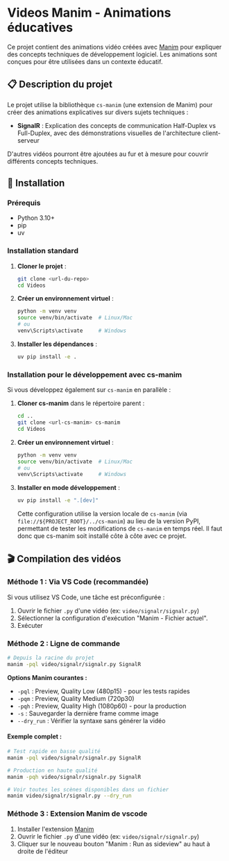 # Videos Manim - Animations éducatives

Ce projet contient des animations vidéo créées avec [Manim](https://www.manim.community/) pour expliquer des concepts techniques de développement logiciel. Les animations sont conçues pour être utilisées dans un contexte éducatif.

## 📋 Description du projet

Le projet utilise la bibliothèque `cs-manim` (une extension de Manim) pour créer des animations explicatives sur divers sujets techniques :

- **SignalR** : Explication des concepts de communication Half-Duplex vs Full-Duplex, avec des démonstrations visuelles de l'architecture client-serveur

D'autres vidéos pourront être ajoutées au fur et à mesure pour couvrir différents concepts techniques.

## 🚀 Installation

### Prérequis

- Python 3.10+
- pip
- uv

### Installation standard

1. **Cloner le projet** :

   ```bash
   git clone <url-du-repo>
   cd Videos
   ```

2. **Créer un environnement virtuel** :

   ```bash
   python -m venv venv
   source venv/bin/activate  # Linux/Mac
   # ou
   venv\Scripts\activate     # Windows
   ```

3. **Installer les dépendances** :
   ```bash
   uv pip install -e .
   ```

### Installation pour le développement avec cs-manim

Si vous développez également sur `cs-manim` en parallèle :

1. **Cloner cs-manim** dans le répertoire parent :

   ```bash
   cd ..
   git clone <url-cs-manim> cs-manim
   cd Videos
   ```

2. **Créer un environnement virtuel** :

   ```bash
   python -m venv venv
   source venv/bin/activate  # Linux/Mac
   # ou
   venv\Scripts\activate     # Windows
   ```

3. **Installer en mode développement** :

   ```bash
   uv pip install -e ".[dev]"
   ```

   Cette configuration utilise la version locale de `cs-manim` (via `file://${PROJECT_ROOT}/../cs-manim`) au lieu de la version PyPI, permettant de tester les modifications de `cs-manim` en temps réel. Il faut donc que cs-manim soit installé côte à côte avec ce projet.

## 🎬 Compilation des vidéos

### Méthode 1 : Via VS Code (recommandée)

Si vous utilisez VS Code, une tâche est préconfigurée :

1. Ouvrir le fichier `.py` d'une vidéo (ex: `video/signalr/signalr.py`)
2. Sélectionner la configuration d'exécution "Manim - Fichier actuel".
3. Exécuter

### Méthode 2 : Ligne de commande

```bash
# Depuis la racine du projet
manim -pql video/signalr/signalr.py SignalR
```

**Options Manim courantes :**

- `-pql` : Preview, Quality Low (480p15) - pour les tests rapides
- `-pqm` : Preview, Quality Medium (720p30)
- `-pqh` : Preview, Quality High (1080p60) - pour la production
- `-s` : Sauvegarder la dernière frame comme image
- `--dry_run` : Vérifier la syntaxe sans générer la vidéo

#### Exemple complet :

```bash
# Test rapide en basse qualité
manim -pql video/signalr/signalr.py SignalR

# Production en haute qualité
manim -pqh video/signalr/signalr.py SignalR

# Voir toutes les scènes disponibles dans un fichier
manim video/signalr/signalr.py --dry_run
```

### Méthode 3 : Extension Manim de vscode

1. Installer l'extension [Manim](https://marketplace.visualstudio.com/items?itemName=Rickaym.manim-sideview)
2. Ouvrir le fichier `.py` d'une vidéo (ex: `video/signalr/signalr.py`)
3. Cliquer sur le nouveau bouton "Manim : Run as sideview" au haut à droite de l'éditeur
